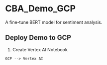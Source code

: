 # CBA_Demo_GCP

A fine-tune BERT model for sentiment analysis.

## Deploy Demo to GCP

1. Create Vertex AI Notebook

```
GCP --> Vertex AI
```
